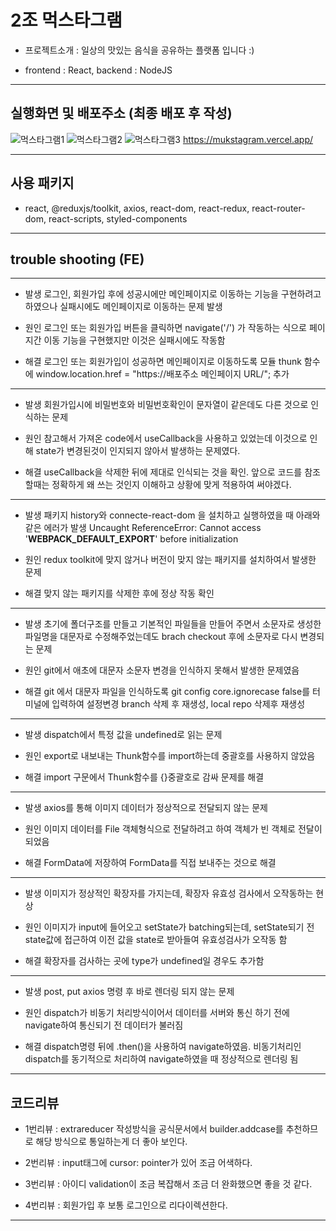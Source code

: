 # 2조 먹스타그램

- 프로젝트소개 : 일상의 맛있는 음식을 공유하는 플랫폼 입니다 :)

- frontend : React, backend : NodeJS

---

## 실행화면 및 배포주소 (최종 배포 후 작성)

![먹스타그램1](https://user-images.githubusercontent.com/117638805/209068474-9b144b60-f663-4468-82b6-15db91979e83.png)
![먹스타그램2](https://user-images.githubusercontent.com/117638805/209068478-0fb49eea-bd9b-4891-9ad8-955ce9b09223.png)
![먹스타그램3](https://user-images.githubusercontent.com/117638805/209068471-3828803b-1ef3-4821-aaeb-a1dda1b93a9a.png)
https://mukstagram.vercel.app/

---

## 사용 패키지

- react, @reduxjs/toolkit, axios, react-dom, react-redux, react-router-dom, react-scripts, styled-components

---

## trouble shooting (FE)

---

- 발생
  로그인, 회원가입 후에 성공시에만 메인페이지로 이동하는 기능을 구현하려고 하였으나 실패시에도 메인페이지로 이동하는 문제 발생

- 원인
  로그인 또는 회원가입 버튼을 클릭하면 navigate('/') 가 작동하는 식으로 페이지간 이동 기능을 구현했지만 이것은 실패시에도 작동함

- 해결
  로그인 또는 회원가입이 성공하면 메인페이지로 이동하도록 모듈 thunk 함수에
  window.location.href = "https://배포주소 메인페이지 URL/"; 추가

---

- 발생
  회원가입시에 비밀번호와 비밀번호확인이 문자열이 같은데도 다른 것으로 인식하는 문제

- 원인
  참고해서 가져온 code에서 useCallback을 사용하고 있었는데 이것으로 인해 state가 변경된것이 인지되지 않아서 발생하는 문제였다.

- 해결
  useCallback을 삭제한 뒤에 제대로 인식되는 것을 확인. 앞으로 코드를 참조할때는 정확하게 왜 쓰는 것인지 이해하고 상황에 맞게 적용하여 써야겠다.

---

- 발생
  패키지 history와 connecte-react-dom 을 설치하고 실행하였을 때 아래와 같은 에러가 발생
  Uncaught ReferenceError: Cannot access '**WEBPACK_DEFAULT_EXPORT**' before initialization

- 원인
  redux toolkit에 맞지 않거나 버전이 맞지 않는 패키지를 설치하여서 발생한 문제

- 해결
  맞지 않는 패키지를 삭제한 후에 정상 작동 확인

---

- 발생
  초기에 폴더구조를 만들고 기본적인 파일들을 만들어 주면서 소문자로 생성한 파일명을 대문자로 수정해주었는데도 brach checkout 후에 소문자로 다시 변경되는 문제

- 원인
  git에서 애초에 대문자 소문자 변경을 인식하지 못해서 발생한 문제였음

- 해결
  git 에서 대문자 파일을 인식하도록 git config core.ignorecase false를 터미널에 입력하여 설정변경
  branch 삭제 후 재생성, local repo 삭제후 재생성

---

- 발생
  dispatch에서 특정 값을 undefined로 읽는 문제

- 원인
  export로 내보내는 Thunk함수를 import하는데 중괄호를 사용하지 않았음

- 해결
  import 구문에서 Thunk함수를 {}중괄호로 감싸 문제를 해결

---

- 발생
  axios를 통해 이미지 데이터가 정상적으로 전달되지 않는 문제

- 원인
  이미지 데이터를 File 객체형식으로 전달하려고 하여 객체가 빈 객체로 전달이 되었음

- 해결
  FormData에 저장하여 FormData를 직접 보내주는 것으로 해결

---

- 발생
  이미지가 정상적인 확장자를 가지는데, 확장자 유효성 검사에서 오작동하는 현상

- 원인
  이미지가 input에 들어오고 setState가 batching되는데, setState되기 전 state값에 접근하여 이전 값을 state로 받아들여 유효성검사가 오작동 함

- 해결
  확장자를 검사하는 곳에 type가 undefined일 경우도 추가함

---

- 발생
  post, put axios 명령 후 바로 렌더링 되지 않는 문제

- 원인
  dispatch가 비동기 처리방식이어서 데이터를 서버와 통신 하기 전에 navigate하여 통신되기 전 데이터가 불러짐

- 해결
  dispatch명령 뒤에 .then()을 사용하여 navigate하였음. 비동기처리인 dispatch를 동기적으로 처리하여 navigate하였을 때 정상적으로 렌더링 됨

---

## 코드리뷰

- 1번리뷰 : extrareducer 작성방식을 공식문서에서 builder.addcase를 추천하므로 해당 방식으로 통일하는게 더 좋아 보인다.

- 2번리뷰 : input태그에 cursor: pointer가 있어 조금 어색하다.

- 3번리뷰 : 아이디 validation이 조금 복잡해서 조금 더 완화했으면 좋을 것 같다.

- 4번리뷰 : 회원가입 후 보통 로그인으로 리다이렉션한다.

---
